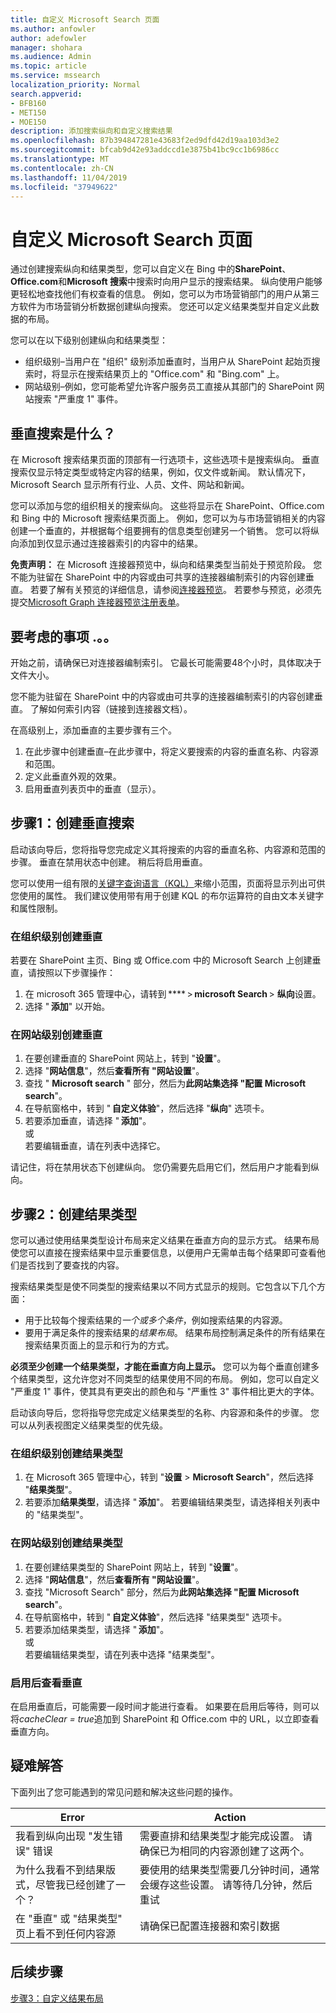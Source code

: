 ```yaml
---
title: 自定义 Microsoft Search 页面
ms.author: anfowler
author: adefowler
manager: shohara
ms.audience: Admin
ms.topic: article
ms.service: mssearch
localization_priority: Normal
search.appverid:
- BFB160
- MET150
- MOE150
description: 添加搜索纵向和自定义搜索结果
ms.openlocfilehash: 87b394847281e43683f2ed9dfd42d19aa103d3e2
ms.sourcegitcommit: bfcab9d42e93addccd1e3875b41bc9cc1b6986cc
ms.translationtype: MT
ms.contentlocale: zh-CN
ms.lasthandoff: 11/04/2019
ms.locfileid: "37949622"
---
```

# <a name="customize-the-microsoft-search-page"></a>自定义 Microsoft Search 页面

通过创建搜索纵向和结果类型，您可以自定义在 Bing 中的**SharePoint**、 **Office.com**和**Microsoft 搜索**中搜索时向用户显示的搜索结果。 纵向使用户能够更轻松地查找他们有权查看的信息。  例如，您可以为市场营销部门的用户从第三方软件为市场营销分析数据创建纵向搜索。 您还可以定义结果类型并自定义此数据的布局。  

您可以在以下级别创建纵向和结果类型： 

- 组织级别–当用户在 "组织" 级别添加垂直时，当用户从 SharePoint 起始页搜索时，将显示在搜索结果页上的 "Office.com" 和 "Bing.com" 上。 
- 网站级别–例如，您可能希望允许客户服务员工直接从其部门的 SharePoint 网站搜索 "严重度 1" 事件。 

## <a name="whats-a-search-vertical"></a>垂直搜索是什么？

在 Microsoft 搜索结果页面的顶部有一行选项卡，这些选项卡是搜索纵向。 垂直搜索仅显示特定类型或特定内容的结果，例如，仅文件或新闻。 默认情况下，Microsoft Search 显示所有行业、人员、文件、网站和新闻。  

您可以添加与您的组织相关的搜索纵向。 这些将显示在 SharePoint、Office.com 和 Bing 中的 Microsoft 搜索结果页面上。  例如，您可以为与市场营销相关的内容创建一个垂直的，并根据每个组要拥有的信息类型创建另一个销售。 您可以将纵向添加到仅显示通过连接器索引的内容中的结果。  

**免责声明：** 在 Microsoft 连接器预览中，纵向和结果类型当前处于预览阶段。 您不能为驻留在 SharePoint 中的内容或由可共享的连接器编制索引的内容创建垂直。 若要了解有关预览的详细信息，请参阅[连接器预览](connectors-preview.md)。 若要参与预览，必须先提交[Microsoft Graph 连接器预览注册表单](https://forms.office.com/Pages/ResponsePage.aspx?id=v4j5cvGGr0GRqy180BHbRxWYgu82J_RFnMMATAS6_chUNVYwNU1CMDNZUDBSSDZKWVo2RDJDRjRLQi4u)。

## <a name="things-to-consider"></a>要考虑的事项 .。。

开始之前，请确保已对连接器编制索引。 它最长可能需要48个小时，具体取决于文件大小。

您不能为驻留在 SharePoint 中的内容或由可共享的连接器编制索引的内容创建垂直。 了解如何索引内容（链接到连接器文档）。

在高级别上，添加垂直的主要步骤有三个。 

1. 在此步骤中创建垂直–在此步骤中，将定义要搜索的内容的垂直名称、内容源和范围。 
2. 定义此垂直外观的效果。  
3. 启用垂直列表页中的垂直（显示）。   

## <a name="step-1-create-the-search-vertical"></a>步骤1：创建垂直搜索

启动该向导后，您将指导您完成定义其将搜索的内容的垂直名称、内容源和范围的步骤。 垂直在禁用状态中创建。 稍后将启用垂直。

您可以使用一组有限的[关键字查询语言（KQL）](https://docs.microsoft.com/sharepoint/dev/general-development/keyword-query-language-kql-syntax-reference)来缩小范围，页面将显示列出可供您使用的属性。 我们建议使用带有用于创建 KQL 的布尔运算符的自由文本关键字和属性限制。 

### <a name="create-a-vertical-at-the-organization-level"></a>在组织级别创建垂直

若要在 SharePoint 主页、Bing 或 Office.com 中的 Microsoft Search 上创建垂直，请按照以下步骤操作：

1. 在 microsoft 365 管理中心，请转到 **** > **microsoft Search** > **纵向**设置。
1. 选择 " **添加**" 以开始。  

### <a name="create-a-vertical-at-the-site-level"></a>在网站级别创建垂直

1. 在要创建垂直的 SharePoint 网站上，转到 "**设置**"。
1. 选择 "**网站信息**"，然后**查看所有 "网站设置**"。
1. 查找 " **Microsoft search** " 部分，然后为**此网站集选择 "配置 Microsoft search**"。
1. 在导航窗格中，转到 " **自定义体验**"，然后选择 "**纵向**" 选项卡。
1. 若要添加垂直，请选择 " **添加**"。 <br>
或 <br>若要编辑垂直，请在列表中选择它。

请记住，将在禁用状态下创建纵向。 您仍需要先启用它们，然后用户才能看到纵向。

## <a name="step-2-create-the-result-types"></a>步骤2：创建结果类型

您可以通过使用结果类型设计布局来定义结果在垂直方向的显示方式。 结果布局使您可以直接在搜索结果中显示重要信息，以便用户无需单击每个结果即可查看他们是否找到了要查找的内容。

搜索结果类型是使不同类型的搜索结果以不同方式显示的规则。它包含以下几个方面：

- 用于比较每个搜索结果的*一个或多个条件*，例如搜索结果的内容源。  
- 要用于满足条件的搜索结果的*结果布局*。 结果布局控制满足条件的所有结果在搜索结果页面上的显示和行为的方式。

**必须至少创建一个结果类型，才能在垂直方向上显示。** 您可以为每个垂直创建多个结果类型，这允许您对不同类型的结果使用不同的布局。 例如，您可以自定义 "严重度 1" 事件，使其具有更突出的颜色和与 "严重性 3" 事件相比更大的字体。 

 启动该向导后，您将指导您完成定义结果类型的名称、内容源和条件的步骤。 您可以从列表视图定义结果类型的优先级。 
  
### <a name="create-a-result-type-at-the-organization-level"></a>在组织级别创建结果类型

1. 在 Microsoft 365 管理中心，转到 "**设置** > **Microsoft Search**"，然后选择 "**结果类型**"。
1. 若要添加**结果类型**，请选择 " **添加**"。 若要编辑结果类型，请选择相关列表中的 "结果类型"。
 
### <a name="create-a-results-type-at-the-site-level"></a>在网站级别创建结果类型

1. 在要创建结果类型的 SharePoint 网站上，转到 "**设置**"。
1. 选择 "**网站信息**"，然后**查看所有 "网站设置**"。 
1. 查找 "Microsoft Search" 部分，然后为**此网站集选择 "配置 Microsoft search**"。
1. 在导航窗格中，转到 " **自定义体验**"，然后选择 "结果类型" 选项卡。
1. 若要添加结果类型，请选择 " **添加**"。 <br> 或 <br>若要编辑结果类型，请在列表中选择 "结果类型"。

### <a name="view-the-vertical-after-enabling"></a>启用后查看垂直

在启用垂直后，可能需要一段时间才能进行查看。
如果要在启用后等待，则可以将*cacheClear = true*追加到 SharePoint 和 Office.com 中的 URL，以立即查看垂直方向。

## <a name="troubleshooting"></a>疑难解答

下面列出了您可能遇到的常见问题和解决这些问题的操作。


|Error  |Action  |
|---------|---------|
|我看到纵向出现 "发生错误" 错误|   需要直排和结果类型才能完成设置。 请确保已为相同的内容源创建了这两个。      |
|为什么我看不到结果版式，尽管我已经创建了一个？ | 要使用的结果类型需要几分钟时间，通常会缓存这些设置。 请等待几分钟，然后重试        |
|在 "垂直" 或 "结果类型" 页上看不到任何内容源     |      请确保已配置连接器和索引数据   |



## <a name="next-steps"></a>后续步骤
[步骤3：自定义结果布局](customize-results-layout.md)
